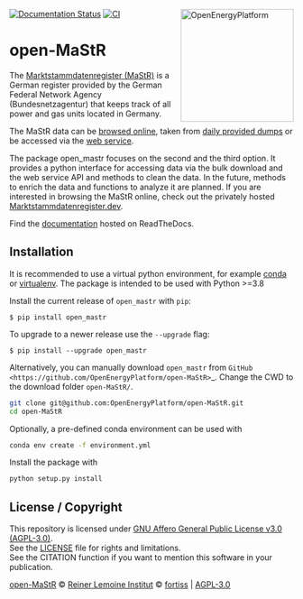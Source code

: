 ﻿[![Documentation Status](https://readthedocs.org/projects/open-mastr/badge/?version=dev)](https://open-mastr.readthedocs.io/en/dev/?badge=latest)
[![CI](https://github.com/OpenEnergyPlatform/open-MaStR/workflows/CI/badge.svg)](https://github.com/OpenEnergyPlatform/open-MaStR/actions?query=workflow%3ACI)
<a href="https://openenergyplatform.org"><img align="right" width="200" height="200" src="https://avatars2.githubusercontent.com/u/37101913?s=400&u=9b593cfdb6048a05ea6e72d333169a65e7c922be&v=4" alt="OpenEnergyPlatform"></a>

# open-MaStR

The [Marktstammdatenregister (MaStR)](https://www.marktstammdatenregister.de/MaStR) is a German register 
provided by the German Federal Network Agency (Bundesnetzagentur) that keeps track of all power and gas units located in Germany.


The MaStR data can be [browsed online](https://www.marktstammdatenregister.de/MaStR),
taken from [daily provided dumps](https://www.marktstammdatenregister.de/MaStR/Datendownload)
or be accessed via the [web service](https://www.marktstammdatenregister.de/MaStRHilfe/subpages/webdienst.html).

The package open_mastr focuses on the second and the third option. It provides a python interface for accessing data via the bulk download and the web service API and methods to clean the data.
In the future, methods to enrich the data and functions to analyze it are planned.
If you are interested in browsing the MaStR online, check out the
privately hosted [Marktstammdatenregister.dev](https://marktstammdatenregister.dev/).

Find the [documentation](https://open-mastr.readthedocs.io/en/dev) hosted on ReadTheDocs.


## Installation

It is recommended to use a virtual python environment, for example [conda](https://docs.conda.io/en/latest/miniconda.html) or 
[virtualenv](https://virtualenv.pypa.io/en/latest/installation.html).
The package is intended to be used with Python >=3.8

Install the current release of ``open_mastr`` with ``pip``:

    $ pip install open_mastr

To upgrade to a newer release use the ``--upgrade`` flag:

    $ pip install --upgrade open_mastr


Alternatively, you can manually download ``open_mastr`` from
`GitHub <https://github.com/OpenEnergyPlatform/open-MaStR>`_. 
Change the CWD to the download folder `open-MaStR/`.

```bash
git clone git@github.com:OpenEnergyPlatform/open-MaStR.git
cd open-MaStR
```

Optionally, a pre-defined conda environment can be used with 

```bash
conda env create -f environment.yml
```
   
Install the package with

```bash
python setup.py install
```

## License / Copyright

This repository is licensed under [GNU Affero General Public License v3.0 (AGPL-3.0)](https://www.gnu.org/licenses/agpl-3.0.en.html). <br>
See the [LICENSE](LICENSE.md) file for rights and limitations. <br>
See the CITATION function if you want to mention this software in your publication. 

[open-MaStR](https://github.com/OpenEnergyPlatform/open-MaStR) © [Reiner Lemoine Institut](https://reiner-lemoine-institut.de/) © [fortiss](https://www.fortiss.org/) | [AGPL-3.0](https://www.gnu.org/licenses/agpl-3.0.en.html)


